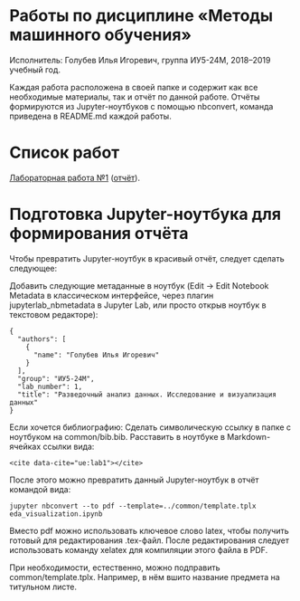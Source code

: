 # Работы по дисциплине «Методы машинного обучения»
Исполнитель: Голубев Илья Игоревич, группа ИУ5-24М, 2018–2019 учебный год.

Каждая работа расположена в своей папке и содержит как все необходимые материалы, так и отчёт по данной работе. Отчёты формируются из Jupyter-ноутбуков с помощью nbconvert, команда приведена в README.md каждой работы.

# Список работ
  [Лабораторная работа №1](lab1) ([отчёт](lab1/lab1.pdf)).

# Подготовка Jupyter-ноутбука для формирования отчёта
Чтобы превратить Jupyter-ноутбук в красивый отчёт, следует сделать следующее:

Добавить следующие метаданные в ноутбук (Edit -> Edit Notebook Metadata в классическом интерфейсе, через плагин jupyterlab_nbmetadata в Jupyter Lab, или просто открыв ноутбук в текстовом редакторе):

```
{
  "authors": [
    {
      "name": "Голубев Илья Игоревич"
    }
  ],
  "group": "ИУ5-24М",
  "lab_number": 1,
  "title": "Разведочный анализ данных. Исследование и визуализация данных"
}
```

Если хочется библиографию:
Сделать символическую ссылку в папке с ноутбуком на common/bib.bib.
Расставить в ноутбуке в Markdown-ячейках ссылки вида:

```
<cite data-cite="ue:lab1"></cite>
```

После этого можно превратить данный Jupyter-ноутбук в отчёт командой вида:

```
jupyter nbconvert --to pdf --template=../common/template.tplx eda_visualization.ipynb
```

Вместо pdf можно использовать ключевое слово latex, чтобы получить готовый для редактирования .tex-файл. После редактирования следует использовать команду xelatex для компиляции этого файла в PDF.

При необходимости, естественно, можно подправить common/template.tplx. Например, в нём вшито название предмета на титульном листе.
